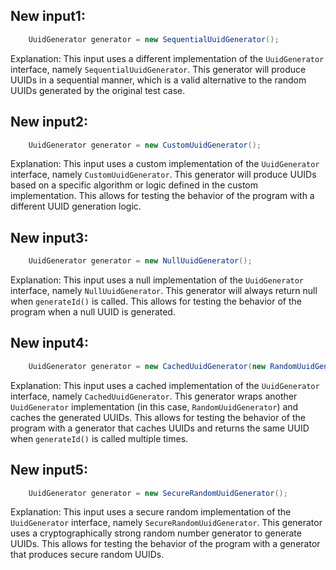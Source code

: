 ## New input1:
```java
    UuidGenerator generator = new SequentialUuidGenerator();
```
Explanation: This input uses a different implementation of the `UuidGenerator` interface, namely `SequentialUuidGenerator`. This generator will produce UUIDs in a sequential manner, which is a valid alternative to the random UUIDs generated by the original test case.

## New input2:
```java
    UuidGenerator generator = new CustomUuidGenerator();
```
Explanation: This input uses a custom implementation of the `UuidGenerator` interface, namely `CustomUuidGenerator`. This generator will produce UUIDs based on a specific algorithm or logic defined in the custom implementation. This allows for testing the behavior of the program with a different UUID generation logic.

## New input3:
```java
    UuidGenerator generator = new NullUuidGenerator();
```
Explanation: This input uses a null implementation of the `UuidGenerator` interface, namely `NullUuidGenerator`. This generator will always return null when `generateId()` is called. This allows for testing the behavior of the program when a null UUID is generated.

## New input4:
```java
    UuidGenerator generator = new CachedUuidGenerator(new RandomUuidGenerator());
```
Explanation: This input uses a cached implementation of the `UuidGenerator` interface, namely `CachedUuidGenerator`. This generator wraps another `UuidGenerator` implementation (in this case, `RandomUuidGenerator`) and caches the generated UUIDs. This allows for testing the behavior of the program with a generator that caches UUIDs and returns the same UUID when `generateId()` is called multiple times.

## New input5:
```java
    UuidGenerator generator = new SecureRandomUuidGenerator();
```
Explanation: This input uses a secure random implementation of the `UuidGenerator` interface, namely `SecureRandomUuidGenerator`. This generator uses a cryptographically strong random number generator to generate UUIDs. This allows for testing the behavior of the program with a generator that produces secure random UUIDs.